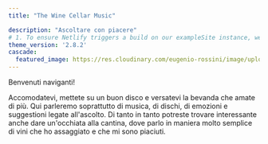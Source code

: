 ```yaml
---
title: "The Wine Cellar Music"

description: "Ascoltare con piacere"
# 1. To ensure Netlify triggers a build on our exampleSite instance, we need to change a file in the exampleSite directory.
theme_version: '2.8.2'
cascade:
  featured_image: https://res.cloudinary.com/eugenio-rossini/image/upload/v1657821042/theWineCellarMusic/home_wallpaper.jpg
---
```

Benvenuti naviganti! 

Accomodatevi, mettete su un buon disco e versatevi la bevanda che amate di più. 
Qui parleremo soprattutto di musica, di dischi, di emozioni e suggestioni legate all'ascolto. 
Di tanto in tanto potreste trovare interessante anche dare un'occhiata alla cantina, dove parlo in maniera molto semplice di vini che ho assaggiato e che mi sono piaciuti.
